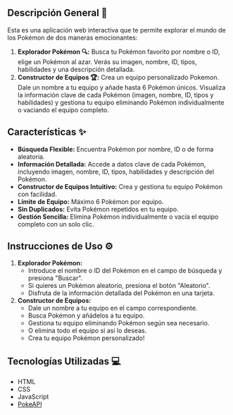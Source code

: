 ## Descripción General 🌟

Esta es una aplicación web interactiva que te permite explorar el mundo de los Pokémon de dos maneras emocionantes:

1.  **Explorador Pokémon 🔍:** Busca tu Pokémon favorito por nombre o ID, elige un Pokémon al azar. Verás su imagen, nombre, ID, tipos, habilidades y una descripción detallada.
2.  **Constructor de Equipos 🏆:** Crea un equipo personalizado Pokemon. Dale un nombre a tu equipo y añade hasta 6 Pokémon únicos. Visualiza la información clave de cada Pokémon (imagen, nombre, ID, tipos y habilidades) y gestiona tu equipo eliminando Pokémon individualmente o vaciando el equipo completo.

## Características ✨

*   **Búsqueda Flexible:** Encuentra Pokémon por nombre, ID o de forma aleatoria.
*   **Información Detallada:** Accede a datos clave de cada Pokémon, incluyendo imagen, nombre, ID, tipos, habilidades y descripción del Pokémon.
*   **Constructor de Equipos Intuitivo:** Crea y gestiona tu equipo Pokémon con facilidad.
*   **Límite de Equipo:** Máximo 6 Pokémon por equipo.
*   **Sin Duplicados:** Evita Pokémon repetidos en tu equipo.
*   **Gestión Sencilla:** Elimina Pokémon individualmente o vacía el equipo completo con un solo clic.

## Instrucciones de Uso ⚙️

1.  **Explorador Pokémon:**
    *   Introduce el nombre o ID del Pokémon en el campo de búsqueda y presiona "Buscar".
    *   Si quieres un Pokémon aleatorio, presiona el botón "Aleatorio".
    *   Disfruta de la información detallada del Pokémon en una tarjeta.
2.  **Constructor de Equipos:**
    *   Dale un nombre a tu equipo en el campo correspondiente.
    *   Busca Pokémon y añádelos a tu equipo.
    *   Gestiona tu equipo eliminando Pokémon según sea necesario.
    *   O elimina todo el equipo si asi lo deseas.
    *   Crea tu equipo Pokémon personalizado!

## Tecnologías Utilizadas 💻

*   HTML
*   CSS
*   JavaScript
*   [PokeAPI](https://pokeapi.co/)
